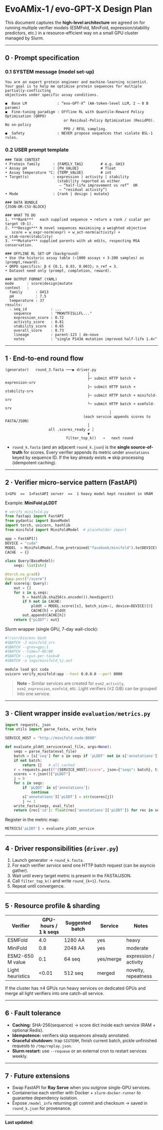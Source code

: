 # EvoAMix-1 / evo-GPT-X Design Plan

This document captures the **high-level architecture** we agreed on for running multiple verifier models (ESMFold, MiniFold, expression/stability predictors, etc.) in a resource-efficient way on a small GPU cluster managed by Slurm.

---
## 0 · Prompt specification

### 0.1 SYSTEM message (model set-up)
```text
You are an expert protein engineer and machine-learning scientist.
Your goal is to help me optimise protein sequences for multiple partially-conflicting
objectives under specific assay conditions.

◼  Base LM              : “evo-GPT-X” (AA-token-level LLM, 2 – 8 B params)
◼  Fine-tuning paradigm : Offline RL with Quantile-Reward Policy Optimisation (QRPO)
                           or Residual-Policy Optimisation (ResidPO).  No on-policy
                           PPO / RFXL sampling.
◼  Safety               : NEVER propose sequences that violate BSL-1 rules.
```

### 0.2 USER prompt template
```text
### TASK CONTEXT
• Protein family      : {FAMILY_TAG}        # e.g. GH13
• Assay pH            : {PH_VALUE}          # float
• Assay temperature °C: {TEMP_VALUE}        # int
• Target(s)           : expression | activity | stability
                        (stability reported as either
                         – “half-life improvement vs ref”  OR
                         – “residual activity”)
• Mode                : {rank | design | mutate}

### DATA BUNDLE
{JSON-OR-CSV-BLOCK}

### WHAT TO DO
1. ***Rank***   each supplied sequence ➜ return a rank / scalar per target (0-1).
2. ***Design*** N novel sequences maximising a weighted objective
   score = w_expr·norm(expr) + w_act·norm(activity) + w_stab·norm(stability)
3. ***Mutate*** supplied parents with ≤k edits, respecting MSA conservation.

### OFFLINE RL SET-UP (background)
• Use the historic assay table (~1000 assays × 3-200 samples) as (prompt,reward).
• QRPO specifics: β ∈ {0.1, 0.03, 0.003}; n_ref = 3.
• Dataset need only (prompt, completion, reward).

### OUTPUT FORMAT (YAML)
mode      : score|design|mutate
context   :
  family      : GH13
  pH          : 7.5
  temperature : 37
results:
  - seq_id           : ...
    sequence         : "MKWVTFISLLFL..."
    expression_score : 0.72
    activity_score   : 0.81
    stability_score  : 0.65
    overall_score    : 0.73
    lineage          : parent-123 | de-novo
    notes            : "single P143A mutation improved half-life 1.4×"
```

---
## 1 · End-to-end round flow
```
(generator)   round_3.fasta ───▶ driver.py
                                      │
                                      ├─ submit HTTP batch ➜ expression-srv
                                      ├─ submit HTTP batch ➜ stability-srv
                                      ├─ submit HTTP batch ➜ minifold-srv
                                      └─ submit HTTP batch ➜ esmfold-srv
                                                │
                                    (each service appends scores to FASTA/JSON)
                                      │
                    all .scores_ready ✔ │
                                      ▼
                            filter_top_k()   →   next round
```

* `round_k.fasta` (and an adjacent `round_k.json`) is the **single source-of-truth** for scores.  Every verifier appends its metric under `annotations` keyed by sequence ID.  If the key already exists ➜ skip processing (idempotent caching).

---
## 2 · Verifier micro-service pattern (FastAPI)

```text
1×GPU  ==  1×FastAPI server  ==  1 heavy model kept resident in VRAM
```

Example: **MiniFold pLDDT**
```python
# verify_minifold.py
from fastapi import FastAPI
from pydantic import BaseModel
import torch, uvicorn, hashlib
from minifold import MiniFoldModel  # placeholder import

app = FastAPI()
DEVICE = "cuda"
MODEL  = MiniFoldModel.from_pretrained("facebook/minifold").to(DEVICE).eval()
CACHE  = {}

class Query(BaseModel):
    seqs: list[str]

@torch.no_grad()
@app.post("/score")
def score(q: Query):
    out = []
    for s in q.seqs:
        h = hashlib.sha256(s.encode()).hexdigest()
        if h not in CACHE:
            plddt = MODEL.score([s], batch_size=1, device=DEVICE)[0]
            CACHE[h] = plddt
        out.append(CACHE[h])
    return {"pLDDT": out}
```

Slurm wrapper (single GPU, 7-day wall-clock):
```bash
#!/usr/bin/env bash
#SBATCH -J minifold_srv
#SBATCH --gres=gpu:1
#SBATCH --time=7-00:00
#SBATCH --cpus-per-task=8
#SBATCH -o logs/minifold_%j.out

module load gcc cuda
uvicorn verify_minifold:app --host 0.0.0.0 --port 8000
```

> **Note** – Similar services are created for `esm2_activity`, `esm2_expression`, `esmfold`, etc.  Light verifiers (≤2 GiB) can be grouped into one service.

---
## 3 · Client wrapper inside `evaluation/metrics.py`

```python
import requests, json
from utils import parse_fasta, write_fasta

SERVICE_HOST = "http://minifold.node:8000"

def evaluate_plddt_service(eval_file, args=None):
    seqs = parse_fasta(eval_file)
    batch = [s['seq'] for s in seqs if 'pLDDT' not in s['annotations']]
    if not batch:
        return {}   # all cached
    r = requests.post(f"{SERVICE_HOST}/score", json={"seqs": batch}, timeout=900)
    scores = r.json()["pLDDT"]
    j = 0
    for s in seqs:
        if 'pLDDT' in s['annotations']:
            continue
        s['annotations']['pLDDT'] = str(scores[j])
        j += 1
    write_fasta(seqs, eval_file)
    return {rec['id']: float(rec['annotations']['pLDDT']) for rec in seqs}
```
Register in the metric map:
```python
METRICS['pLDDT'] = evaluate_plddt_service
```

---
## 4 · Driver responsibilities (`driver.py`)
1. Launch generator → `round_k.fasta`.
2. For each verifier *service* send one HTTP batch request (can be asyncio gather).
3. Wait until every target metric is present in the FASTA/JSON.
4. Call `filter_top_k()` and write `round_{k+1}.fasta`.
5. Repeat until convergence.

---
## 5 · Resource profile & sharding
| Verifier           | GPU-hours / 1 k seqs | Suggested batch | Service | Notes |
|--------------------|----------------------|-----------------|---------|-------|
| ESMFold            |     4.0             | 1280 AA         | yes     | heavy |
| MiniFold           |     0.8             | 2048 AA         | yes     | moderate |
| ESM2-650 M value   |     0.1             | 64 seq          | yes/merge | expression / activity |
| Light heuristics   |   <0.01             | 512 seq         | merged  | novelty, repeatness |

If the cluster has ≤4 GPUs run heavy services on dedicated GPUs and merge all light verifiers into one catch-all service.

---
## 6 · Fault tolerance
* **Caching:** SHA-256(sequence) → score dict inside each service (RAM + optional Redis).
* **Idempotence:** verifiers skip sequences already annotated.
* **Graceful shutdown:** trap `SIGTERM`, finish current batch, pickle unfinished requests to `/tmp/replay.json`.
* **Slurm restart:** use `--requeue` or an external cron to restart services weekly.

---
## 7 · Future extensions
* Swap FastAPI for **Ray Serve** when you outgrow single-GPU services.
* Containerise each verifier with Docker + `slurm-docker-runner` to guarantee dependency isolation.
* Expose `/model_info` returning git commit and checksum → saved in `round_k.json` for provenance.

---
**Last updated:** <!-- TODO: date automatically filled by CI -->